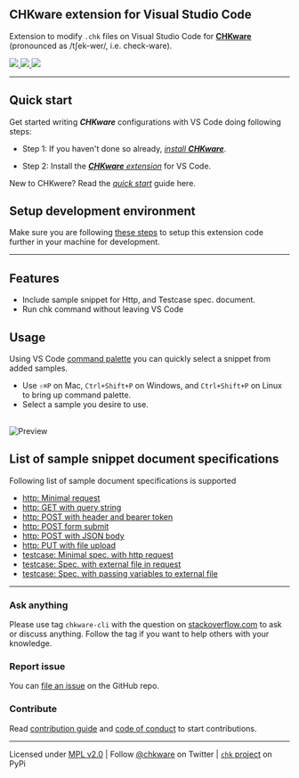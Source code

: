 ## CHKware extension for Visual Studio Code

Extension to modify `.chk` files on Visual Studio Code for [**CHKware**](https://chkware.github.io/) (pronounced as /tʃek-wer/, i.e. check-ware).

<p>
    <a href="https://marketplace.visualstudio.com/items?itemName=chkware.chkware">
        <img src="https://img.shields.io/visual-studio-marketplace/v/chkware.chkware">
    </a>
    <a href="https://github.com/chkware/vscode-ext/blob/main/LICENSE">
        <img src="https://img.shields.io/github/license/chkware/vscode-ext">
    </a>
    <a href="https://twitter.com/chkware">
        <img src="https://img.shields.io/twitter/follow/chkware?style=social">
    </a>
</p>

---

## Quick start

Get started writing _**CHKware**_ configurations with VS Code doing following steps:

- Step 1: If you haven't done so already, [_install **CHKware**_](https://chkware.github.io/setup).

- Step 2: Install the [_**CHKware** extension_](https://marketplace.visualstudio.com/items?itemName=chkware.chkware) for VS Code.

New to CHKwere? Read the [_quick start_](https://chkware.github.io/quick-start) guide here.

## Setup development environment

Make sure you are following [these steps](https://chkware.github.io/setup/setup-ext-dev) to setup this extension code further in your machine for development.

---

## Features

- Include sample snippet for Http, and Testcase spec. document.
- Run chk command without leaving VS Code

## Usage

Using VS Code [command palette](https://code.visualstudio.com/docs/getstarted/userinterface#_command-palette) you can quickly select a snippet from added samples.

- Use `⇧⌘P` on Mac, `Ctrl+Shift+P` on Windows, and `Ctrl+Shift+P` on Linux to bring up command palette.
- Select a sample you desire to use. <br><br>

![Preview](https://user-images.githubusercontent.com/45073703/219438462-a9cfb5e2-a2a9-4c1d-8a34-78fb1cb3fe83.gif)

## List of sample snippet document specifications

Following list of sample document specifications is supported

- [http: Minimal request](https://chkware.github.io/examples/http-examples#minimal-request-with-http-get-method)
- [http: GET with query string](https://chkware.github.io/Examples/http-examples#request-with-query-string)
- [http: POST with header and bearer token](https://chkware.github.io/Examples/http-examples#request-without-a-body)
- [http: POST form submit](https://chkware.github.io/examples/http-examples#request-with-form)
- [http: POST with JSON body](https://chkware.github.io/examples/http-examples#request-with-json-body)
- [http: PUT with file upload](https://chkware.github.io/examples/http-examples#request-with-file-upload)
- [testcase: Minimal spec. with http request](https://chkware.github.io/examples/testcase-examples#a-minimal-testcase-with-in-file-request)
- [testcase: Spec. with external file in request](https://chkware.github.io/examples/testcase-examples#a-minimal-testcase-with-out-file-request)
- [testcase: Spec. with passing variables to external file](https://chkware.github.io/examples/testcase-examples#a-testcase-with-out-file-request-passing-data)

---

### Ask anything

Please use tag `chkware-cli` with the question on [stackoverflow.com](https://stackoverflow.com/questions/tagged/chkware-cli) to ask or discuss anything. Follow the tag if you want to help others with your knowledge.

### Report issue

You can [file an issue](https://github.com/chkware/vscode-ext/issues) on the GitHub repo.

### Contribute

Read [contribution guide](https://github.com/chkware/cli/blob/main/docs/CONTRIBUTING.md) and [code of conduct](https://github.com/chkware/cli/blob/main/docs/CODE_OF_CONDUCT.md) to start contributions.

---

Licensed under [MPL v2.0](/LICENSE) | Follow [@chkware](https://twitter.com/chkware) on Twitter | [`chk` project](https://pypi.org/project/chk/) on PyPi
